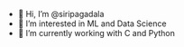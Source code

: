 - 👋 Hi, I’m @siripagadala
- 💞️ I’m interested in ML and Data Science
- 🌱 I’m currently working with C and Python

<!---
siripagadala/siripagadala is a ✨ special ✨ repository because its `README.md` (this file) appears on your GitHub profile.
You can click the Preview link to take a look at your changes.
--->
